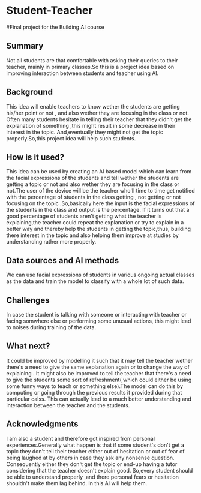 # Student-Teacher
#Final project for the Building AI course
## Summary
Not all students are that comfortable with asking their queries to their teacher, mainly in primary classes.So this is a project idea based on improving interaction between students and teacher using AI.
## Background
This idea will enable teachers to know wether the students are getting his/her point or not , and also wether they are focusing in the class or not. Often many students hesitate in telling their teacher that they didn't get the explanation of something ,this might result in some decrease in their interest in the topic.   And,eventually they might not get the topic properly.So,this project idea will help such students.

## How is it used?
This idea can be used by creating an AI based model which can learn from the facial expressions of the students and tell wether the students are getting a topic or not and also wether they are focusing in the class or not.The user of the device will be the teacher who'll time to time get notified with the percentage of students in the class getting , not getting or not focusing on the topic .So,basically here the input is the facial expressions of the students in the class and output is the percentage. If it turns out that a good percentage of students aren't getting what the teacher is explaining,the teacher could repeat the explanation or try to explain in a better way and thereby help the students in getting the topic,thus, building there interest in the topic and also helping them improve at studies by understanding rather more properly.

## Data sources and AI methods
We can use facial expressions of students in various ongoing actual classes as the data and train the model to classify with a whole lot of such data.

## Challenges
In case the student is talking with someone or interacting with teacher or facing somwhere else or performing some unusual actions, this might lead to noises during training of the data. 

## What next?

It could be improved by modelling it such that it may tell the teacher wether there's a need to give the same explanation again or to change the way of explaining . It might also be improved to tell the teacher that there's a need to give the students some sort of refreshment( which  could either be using some funny ways to teach or something else).The model can do this by computing or going through the previous results it provided during that particular calss.
This can actually lead to a much better understanding and interaction between the teacher and the students.


## Acknowledgments
I am also a student and therefore got inspired from personal experiences.Generally what happen is that if some student's don't get a topic they don't tell their teacher either out of hesitation or out of fear of being laughed at by others in case they ask any nonsense question. Consequently either they don't get the topic or end-up having a tutor considering that the teacher doesn't explain good.
So,every student should be able to understand properly ,and there personal fears or hesitation shouldn't make them lag behind.
In this AI will help them.
